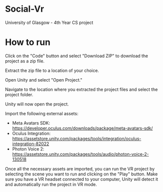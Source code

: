 # Social-Vr
University of Glasgow - 4th Year CS project

# How to run

Click on the "Code" button and select "Download ZIP" to download the project as a zip file.

Extract the zip file to a location of your choice.

Open Unity and select "Open Project."

Navigate to the location where you extracted the project files and select the project folder.

Unity will now open the project.

Import the following external assets:
- Meta Avatars SDK: https://developer.oculus.com/downloads/package/meta-avatars-sdk/
- Oculus Integration: https://assetstore.unity.com/packages/tools/integration/oculus-integration-82022
- Photon Voice 2: https://assetstore.unity.com/packages/tools/audio/photon-voice-2-130518

Once all the necessary assets are imported, you can run the VR project by selecting the scene you want to run and clicking on the "Play" button. Make sure you have a VR headset connected to your computer, Unity will detect it and automatically run the project in VR mode.
